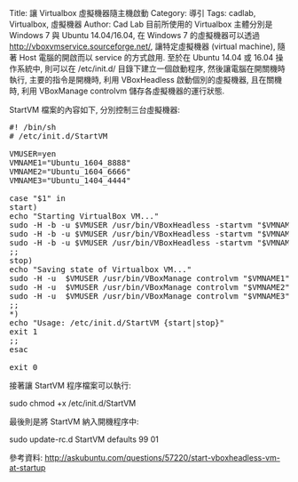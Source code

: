 Title: 讓 Virtualbox 虛擬機器隨主機啟動
Category: 導引
Tags: cadlab, Virtualbox, 虛擬機器
Author: Cad Lab
目前所使用的 Virtualbox 主體分別是 Windows 7 與 Ubuntu 14.04/16.04, 在 Windows 7 的虛擬機器可以透過 <a href="http://vboxvmservice.sourceforge.net/">http://vboxvmservice.sourceforge.net/</a>, 讓特定虛擬機器 (virtual machine), 隨著 Host 電腦的開啟而以 service 的方式啟用. 至於在 Ubuntu 14.04 或 16.04 操作系統中, 則可以在 /etc/init.d/ 目錄下建立一個啟動程序, 然後讓電腦在開關機時執行, 主要的指令是開機時, 利用 VBoxHeadless 啟動個別的虛擬機器, 且在關機時, 利用 VBoxManage controlvm 儲存各虛擬機器的運行狀態.

<!-- PELICAN_END_SUMMARY -->

StartVM 檔案的內容如下, 分別控制三台虛擬機器:

<pre class="brush: jscript">
#! /bin/sh
# /etc/init.d/StartVM
 
VMUSER=yen
VMNAME1="Ubuntu_1604_8888"
VMNAME2="Ubuntu_1604_6666"
VMNAME3="Ubuntu_1404_4444"
 
case "$1" in
start)
echo "Starting VirtualBox VM..."
sudo -H -b -u $VMUSER /usr/bin/VBoxHeadless -startvm "$VMNAME1"
sudo -H -b -u $VMUSER /usr/bin/VBoxHeadless -startvm "$VMNAME2"
sudo -H -b -u $VMUSER /usr/bin/VBoxHeadless -startvm "$VMNAME3"
;;
stop)
echo "Saving state of Virtualbox VM..."
sudo -H -u  $VMUSER /usr/bin/VBoxManage controlvm "$VMNAME1" savestate
sudo -H -u  $VMUSER /usr/bin/VBoxManage controlvm "$VMNAME2" savestate
sudo -H -u  $VMUSER /usr/bin/VBoxManage controlvm "$VMNAME3" savestate
;;
*)
echo "Usage: /etc/init.d/StartVM {start|stop}"
exit 1
;;
esac

exit 0
</pre>

接著讓 StartVM 程序檔案可以執行:

sudo chmod +x /etc/init.d/StartVM

最後則是將 StartVM 納入開機程序中:

sudo update-rc.d StartVM defaults 99 01

參考資料: <a href="http://askubuntu.com/questions/57220/start-vboxheadless-vm-at-startup">http://askubuntu.com/questions/57220/start-vboxheadless-vm-at-startup</a>
